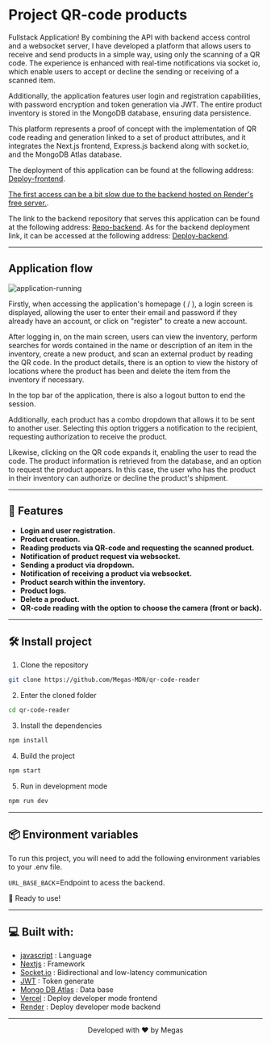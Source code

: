 # Project QR-code products

Fullstack Application! By combining the API with backend access control and a websocket server, I have developed a platform that allows users to receive and send products in a simple way, using only the scanning of a QR code. The experience is enhanced with real-time notifications via socket io, which enable users to accept or decline the sending or receiving of a scanned item.

Additionally, the application features user login and registration capabilities, with password encryption and token generation via JWT. The entire product inventory is stored in the MongoDB database, ensuring data persistence.

This platform represents a proof of concept with the implementation of QR code reading and generation linked to a set of product attributes, and it integrates the Next.js frontend, Express.js backend along with socket.io, and the MongoDB Atlas database.

The deployment of this application can be found at the following address: [Deploy-frontend](https://qr-code-reader-alpha.vercel.app/).

[The first access can be a bit slow due to the backend hosted on Render's free server.](https://render.com/).

The link to the backend repository that serves this application can be found at the following address: [Repo-backend](https://github.com/Megas-MDN/qr-backend). As for the backend deployment link, it can be accessed at the following address: [Deploy-backend](https://qr-backend-cdo9.onrender.com/).

<hr>

## Application flow

![application-running](https://i.imgur.com/8XsAxnN.gif)

Firstly, when accessing the application's homepage ( / ), a login screen is displayed, allowing the user to enter their email and password if they already have an account, or click on "register" to create a new account.

After logging in, on the main screen, users can view the inventory, perform searches for words contained in the name or description of an item in the inventory, create a new product, and scan an external product by reading the QR code. In the product details, there is an option to view the history of locations where the product has been and delete the item from the inventory if necessary.

In the top bar of the application, there is also a logout button to end the session.

Additionally, each product has a combo dropdown that allows it to be sent to another user. Selecting this option triggers a notification to the recipient, requesting authorization to receive the product.

Likewise, clicking on the QR code expands it, enabling the user to read the code. The product information is retrieved from the database, and an option to request the product appears. In this case, the user who has the product in their inventory can authorize or decline the product's shipment.

<hr>

## 🧐 Features

- **Login and user registration.**
- **Product creation.**
- **Reading products via QR-code and requesting the scanned product.**
- **Notification of product request via websocket.**
- **Sending a product via dropdown.**
- **Notification of receiving a product via websocket.**
- **Product search within the inventory.**
- **Product logs.**
- **Delete a product.**
- **QR-code reading with the option to choose the camera (front or back).**
<hr>

## 🛠️ Install project

1. Clone the repository

```bash
git clone https://github.com/Megas-MDN/qr-code-reader
```

2. Enter the cloned folder

```bash
cd qr-code-reader
```

3. Install the dependencies

```bash
npm install
```

4. Build the project

```bash
npm start
```

5. Run in development mode

```bash
npm run dev
```

<hr>

## 📦 Environment variables

To run this project, you will need to add the following environment variables to your .env file.

`URL_BASE_BACK`=Endpoint to acess the backend.

🌟 Ready to use!

<hr>

## 💻 Built with:

- [javascript](https://www.w3schools.com/js/js_es6.asp) : Language
- [Nextjs](https://nextjs.org/) : Framework
- [Socket.io](https://socket.io/) : Bidirectional and low-latency communication
- [JWT](https://jwt.io/) : Token generate
- [Mongo DB Atlas](https://www.mongodb.com/atlas/database) : Data base
- [Vercel](https://vercel.com/) : Deploy developer mode frontend
- [Render](https://render.com/) : Deploy developer mode backend

<hr>
<p align="center">
Developed with ❤️ by Megas
</p>
